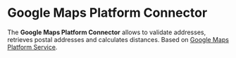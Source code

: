 # Google Maps Platform Connector

The **Google Maps Platform Connector** allows to validate addresses, retrieves postal addresses and calculates distances. Based on [Google Maps Platform Service](https://mapsplatform.google.com/).
